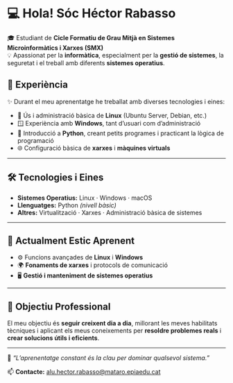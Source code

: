 # 💻 Hola! Sóc **Héctor Rabasso**



🎓 Estudiant de **Cicle Formatiu de Grau Mitjà en Sistemes Microinformàtics i Xarxes (SMX)**  
💡 Apassionat per la **informàtica**, especialment per la **gestió de sistemes**, la seguretat i el treball amb diferents **sistemes operatius**.

## 🧠 Experiència
✨ Durant el meu aprenentatge he treballat amb diverses tecnologies i eines:

- 🐧 Ús i administració bàsica de **Linux** (Ubuntu Server, Debian, etc.)  
- 🪟 Experiència amb **Windows**, tant d’usuari com d’administració  
- 🐍 Introducció a **Python**, creant petits programes i practicant la lògica de programació  
- 🌐 Configuració bàsica de **xarxes** i **màquines virtuals**

---

## 🛠️ Tecnologies i Eines
- **Sistemes Operatius:** Linux · Windows · macOS  
- **Llenguatges:** Python *(nivell bàsic)*  
- **Altres:** Virtualització · Xarxes · Administració bàsica de sistemes  

---

## 📘 Actualment Estic Aprenent
- ⚙️ Funcions avançades de **Linux** i **Windows**  
- 🌍 **Fonaments de xarxes** i protocols de comunicació  
- 🖥️ **Gestió i manteniment de sistemes operatius**

---

## 🎯 Objectiu Professional
El meu objectiu és **seguir creixent dia a dia**, millorant les meves habilitats tècniques i aplicant els meus coneixements per **resoldre problemes reals** i **crear solucions útils i eficients**.  

---

💬 *“L’aprenentatge constant és la clau per dominar qualsevol sistema.”*

📫 **Contacte:** [alu.hector.rabasso@mataro.epiaedu.cat](mailto:alu.hector.rabasso@mataro.epiaedu.cat)

